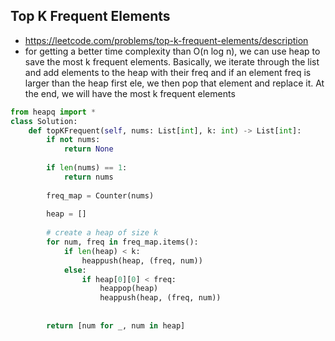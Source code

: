 ## Top K Frequent Elements
- https://leetcode.com/problems/top-k-frequent-elements/description
- for getting a better time complexity than O(n log n), we can use heap to save the most k frequent elements. Basically, we iterate through the list and add elements to the heap with their freq and if an element freq is larger than the heap first ele, we then pop that element and replace it. At the end, we will have the most k frequent elements
```py
from heapq import *
class Solution:
    def topKFrequent(self, nums: List[int], k: int) -> List[int]:
        if not nums:
            return None
        
        if len(nums) == 1:
            return nums
        
        freq_map = Counter(nums)
        
        heap = []
        
        # create a heap of size k
        for num, freq in freq_map.items():
            if len(heap) < k:
                heappush(heap, (freq, num))
            else:
                if heap[0][0] < freq:
                    heappop(heap)
                    heappush(heap, (freq, num))
                    
                    
        return [num for _, num in heap]
```
